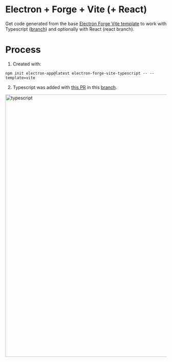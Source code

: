 # Electron + Forge + Vite (+ React)
Get code generated from the base [Electron Forge Vite template](https://github.com/electron/forge/tree/main/packages/template/vite) to work with Typescript ([branch](https://github.com/stephenhandley/electron-forge-vite-typescript/tree/typescript)) and optionally with React (react branch).

# Process

1. Created with:
```
npm init electron-app@latest electron-forge-vite-typescript -- --template=vite
```

2. Typescript was added with [this PR](https://github.com/stephenhandley/electron-forge-vite-typescript/pull/1) in this [branch](https://github.com/stephenhandley/electron-forge-vite-typescript/tree/typescript).

<img width="820" alt="typescript" src="https://github.com/stephenhandley/electron-forge-vite-typescript/assets/3257/7573089a-094c-45b4-8073-b8519bdc7a22">

